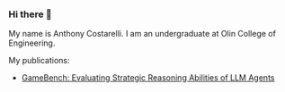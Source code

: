 ### Hi there 👋

My name is Anthony Costarelli. I am an undergraduate at Olin College of Engineering.

My publications:
- [GameBench: Evaluating Strategic Reasoning Abilities of LLM Agents](https://arxiv.org/abs/2406.06613)

<!--
**acostarelli/acostarelli** is a ✨ _special_ ✨ repository because its `README.md` (this file) appears on your GitHub profile.

Here are some ideas to get you started:

- 🔭 I’m currently working on ...
- 🌱 I’m currently learning ...
- 👯 I’m looking to collaborate on ...
- 🤔 I’m looking for help with ...
- 💬 Ask me about ...
- 📫 How to reach me: ...
- 😄 Pronouns: ...
- ⚡ Fun fact: ...
-->
